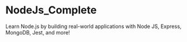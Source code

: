 # NodeJs_Complete
Learn Node.js by building real-world applications with Node JS, Express, MongoDB, Jest, and more!
